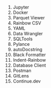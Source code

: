 1. Jupyter
2. Docker
3. Parquet Viewer
4. Rainbow CSV
5. YAML
6. Data Wrangler
7. SQLTools
8. Pylance
9. autoDocstring
10. Black Formatter
11. Indent-Rainbow
12. Database Client
13. Postman
14. GitLens
15. Continue.dev